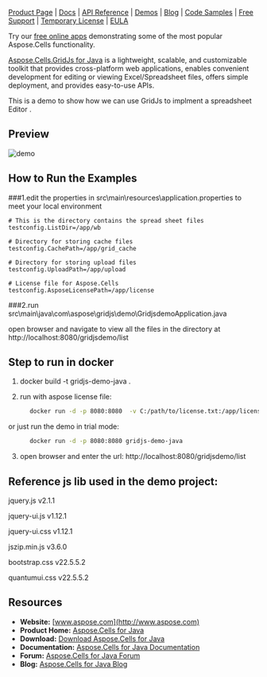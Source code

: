 [Product Page](https://products.aspose.com/cells/java) | [Docs](https://docs.aspose.com/cells/java/aspose-cells-gridjs/) | [API Reference](https://reference.aspose.com/cells/java/com.aspose.gridjs/) | [Demos](https://products.aspose.app/cells/family/) | [Blog](https://blog.aspose.com/category/cells/) | [Code Samples](https://github.com/aspose-cells/Aspose.Cells-for-Java/tree/master/Examples.GridJs) | [Free Support](https://forum.aspose.com/c/cells) | [Temporary License](https://purchase.aspose.com/temporary-license) | [EULA](https://company.aspose.com/legal/eula) 

Try our [free online apps](https://products.aspose.app/cells/family) demonstrating some of the most popular Aspose.Cells functionality.

[Aspose.Cells.GridJs for Java](http://www.aspose.com/products/cells/java)  is a lightweight, scalable, and customizable toolkit that provides cross-platform web applications, enables convenient development for editing or viewing Excel/Spreadsheet files, offers simple deployment, and provides easy-to-use APIs.

This is a  demo to show how we can use GridJs to implment a spreadsheet Editor .
 

## Preview

 <img alt='demo' src='https://unpkg.com/gridjs-spreadsheet@25.1.0/preview.gif' />

## How to Run the Examples
###1.edit the properties in src\main\resources\application.properties to meet your local environment
```properties
# This is the directory contains the spread sheet files
testconfig.ListDir=/app/wb

# Directory for storing cache files
testconfig.CachePath=/app/grid_cache

# Directory for storing upload files
testconfig.UploadPath=/app/upload

# License file for Aspose.Cells
testconfig.AsposeLicensePath=/app/license
```
###2.run src\main\java\com\aspose\gridjs\demo\GridjsdemoApplication.java

open browser and navigate to view all the files in the directory at http://localhost:8080/gridjsdemo/list

## Step to run in docker 

1. docker build -t gridjs-demo-java .

2. run with aspose license file:

```bash
      docker run -d -p 8080:8080  -v C:/path/to/license.txt:/app/license gridjs-demo-java
```

   or just run the demo in trial mode:
   
```bash
      docker run -d -p 8080:8080 gridjs-demo-java
```
      
3. open browser and enter the url: http://localhost:8080/gridjsdemo/list

## Reference js lib used in the demo project:
jquery.js    v2.1.1

jquery-ui.js v1.12.1 

jquery-ui.css v1.12.1 

jszip.min.js v3.6.0 

bootstrap.css   v22.5.5.2

quantumui.css   v22.5.5.2

## Resources

+ **Website:** [www.aspose.com](http://www.aspose.com) 
+ **Product Home:** [Aspose.Cells for Java](http://www.aspose.com/products/cells/java)
+ **Download:** [Download Aspose.Cells for Java](https://downloads.aspose.com/cells/java)
+ **Documentation:** [Aspose.Cells for Java Documentation](https://docs.aspose.com/display/cellsjava/Home)
+ **Forum:** [Aspose.Cells for Java Forum](http://www.aspose.com/community/forums/aspose.cells-product-family/19/showforum.aspx)
+ **Blog:** [Aspose.Cells for Java Blog](https://blog.aspose.com/category/aspose-products/aspose-cells-product-family/)
